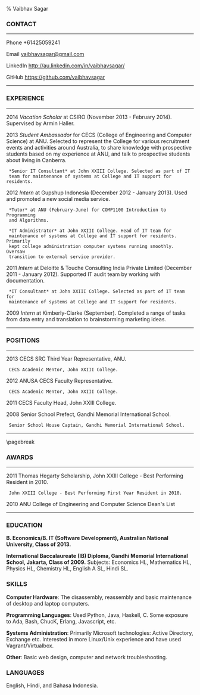 % Vaibhav Sagar



### CONTACT ###

-------- -----------------------------------------------------------------------
Phone    +61425059241

Email    <vaibhavsagar@gmail.com>

LinkedIn <http://au.linkedin.com/in/vaibhavsagar/>

GitHub   <https://github.com/vaibhavsagar>
-------- -----------------------------------------------------------------------

### EXPERIENCE ###
---- ---------------------------------------------------------------------------
2014 *Vacation Scholar* at CSIRO (November 2013 - February 2014). Supervised
     by Armin Haller.  

2013 *Student Ambassador* for CECS (College of Engineering and Computer 
     Science) at ANU. Selected to represent the College for various recruitment 
     events and activities around Australia, to share knowledge with prospective 
     students based on my experience at ANU, and talk to prospective students 
     about living in Canberra.  

     *Senior IT Consultant* at John XXIII College. Selected as part of IT 
     team for maintenance of systems at College and IT support for residents.  
  
  
2012 *Intern* at Gupshup Indonesia (December 2012 - January 2013). Used and 
     promoted a new social media service.  
  
     *Tutor* at ANU (February-June) for COMP1100 Introduction to Programming
     and Algorithms.  
  
     *IT Administrator* at John XXIII College. Head of IT team for 
     maintenance of systems at College and IT support for residents. Primarily 
     kept college administration computer systems running smoothly. Oversaw 
     transition to external service provider.  
     

2011 *Intern* at Deloitte & Touche Consulting India Private Limited 
     (December 2011 - January 2012).  Supported IT audit team by working with
     documentation. 
  
     *IT Consultant* at John XXIII College. Selected as part of IT team for 
     maintenance of systems at College and IT support for residents.  

2009 *Intern* at Kimberly-Clarke (September). Completed a range of tasks 
     from data entry and translation to brainstorming marketing ideas.
---- ---------------------------------------------------------------------------     


### POSITIONS ###
---- ---------------------------------------------------------------------------
2013 CECS SRC Third Year Representative, ANU.

     CECS Academic Mentor, John XXIII College.

2012 ANUSA CECS Faculty Representative.

     CECS Academic Mentor, John XXIII College.

2011 CECS Faculty Head, John XXIII College.

2008 Senior School Prefect, Gandhi Memorial International School.

     Senior School House Captain, Gandhi Memorial International School.
---- ---------------------------------------------------------------------------

\pagebreak

### AWARDS ###
---- ---------------------------------------------------------------------------
2011 Thomas Hegarty Scholarship, John XXIII College - Best Performing Resident 
     in 2010.

     John XXIII College - Best Performing First Year Resident in 2010.

2010 ANU College of Engineering and Computer Science Dean's List
---- --------------------------------------------------------------------------- 

### EDUCATION ###

**B. Economics/B. IT (Software Development), Australian National University, 
Class of 2013.**  

**International Baccalaureate (IB) Diploma, Gandhi Memorial International 
School, Jakarta, Class of 2009.** Subjects: Economics HL, Mathematics HL, 
Physics HL, Chemistry HL, English A SL, Hindi SL.

### SKILLS ###

**Computer Hardware**: The disassembly, reassembly and basic maintenance of 
desktop and laptop computers.

**Programming Languages**: Used Python, Java, Haskell, C.  Some exposure to Ada, 
Bash, ChucK, Erlang, Javascript, etc.

**Systems Administration**: Primarily Microsoft technologies: Active Directory, 
Exchange etc. Interested in more Linux/Unix experience and have used 
Vagrant/Virtualbox.

**Other**: Basic web design, computer and network troubleshooting.

### LANGUAGES ###

English, Hindi, and Bahasa Indonesia.